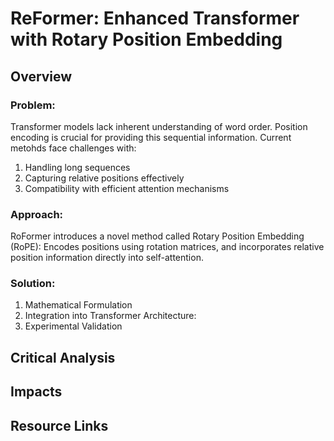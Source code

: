 # ReFormer: Enhanced Transformer with Rotary Position Embedding

## Overview

### Problem:

Transformer models lack inherent understanding of word order. Position encoding is crucial for providing this sequential information. Current metohds face challenges with:

1) Handling long sequences
2) Capturing relative positions effectively
3) Compatibility with efficient attention mechanisms

### Approach: 

RoFormer introduces a novel method called Rotary Position Embedding (RoPE): Encodes positions using rotation matrices, and incorporates relative position information directly into self-attention.

### Solution: 
1) Mathematical Formulation
2) Integration into Transformer Architecture: 
3) Experimental Validation

## Critical Analysis

## Impacts

## Resource Links

